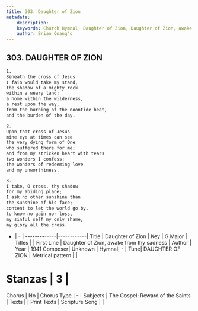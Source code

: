 ```yaml
---
title: 303. Daughter of Zion
metadata:
    description: 
    keywords: Church Hymnal, Daughter of Zion, Daughter of Zion, awake from thy sadness, 
    author: Brian Onang'o
---
```



## 303. DAUGHTER OF ZION

```txt
1.
Beneath the cross of Jesus
I fain would take my stand,
the shadow of a mighty rock
within a weary land;
a home within the wilderness,
a rest upon the way,
from the burning of the noontide heat,
and the burden of the day.

2.
Upon that cross of Jesus
mine eye at times can see
the very dying form of One
who suffered there for me;
and from my stricken heart with tears
two wonders I confess:
the wonders of redeeming love
and my unworthiness.

3.
I take, O cross, thy shadow
for my abiding place;
I ask no other sunshine than
the sunshine of his face;
content to let the world go by,
to know no gain nor loss,
my sinful self my only shame,
my glory all the cross.
```

- |   -  |
-------------|------------|
Title | Daughter of Zion |
Key | G Major |
Titles |  |
First Line | Daughter of Zion, awake from thy sadness |
Author | 
Year | 1941
Composer| Unknown |
Hymnal|  - |
Tune| DAUGHTER OF ZION |
Metrical pattern | |
# Stanzas | 3 |
Chorus | No |
Chorus Type | - |
Subjects | The Gospel: Reward of the Saints |
Texts |  |
Print Texts | 
Scripture Song |  |
  
